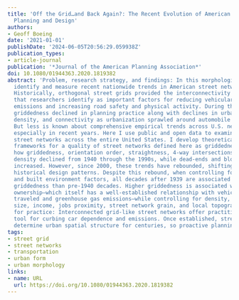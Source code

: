 ```yaml
---
title: 'Off the Grid…and Back Again?: The Recent Evolution of American Street Network
  Planning and Design'
authors:
- Geoff Boeing
date: '2021-01-01'
publishDate: '2024-06-05T20:56:29.059938Z'
publication_types:
- article-journal
publication: '*Journal of the American Planning Association*'
doi: 10.1080/01944363.2020.1819382
abstract: 'Problem, research strategy, and findings: In this morphological study I
  identify and measure recent nationwide trends in American street network design.
  Historically, orthogonal street grids provided the interconnectivity and density
  that researchers identify as important factors for reducing vehicular travel and
  emissions and increasing road safety and physical activity. During the 20th century,
  griddedness declined in planning practice along with declines in urban form compactness,
  density, and connectivity as urbanization sprawled around automobile dependence.
  But less is known about comprehensive empirical trends across U.S. neighborhoods,
  especially in recent years. Here I use public and open data to examine tract-level
  street networks across the entire United States. I develop theoretical and measurement
  frameworks for a quality of street networks defined here as griddedness. I measure
  how griddedness, orientation order, straightness, 4-way intersections, and intersection
  density declined from 1940 through the 1990s, while dead-ends and block lengths
  increased. However, since 2000, these trends have rebounded, shifting back toward
  historical design patterns. Despite this rebound, when controlling for topography
  and built environment factors, all decades after 1939 are associated with lower
  griddedness than pre-1940 decades. Higher griddedness is associated with less car
  ownership—which itself has a well-established relationship with vehicle kilometers
  traveled and greenhouse gas emissions—while controlling for density, home and household
  size, income, jobs proximity, street network grain, and local topography. Takeaway
  for practice: Interconnected grid-like street networks offer practitioners an important
  tool for curbing car dependence and emissions. Once established, street patterns
  determine urban spatial structure for centuries, so proactive planning is essential.'
tags:
- street grid
- street networks
- transportation
- urban form
- urban morphology
links:
- name: URL
  url: https://doi.org/10.1080/01944363.2020.1819382
---
```

